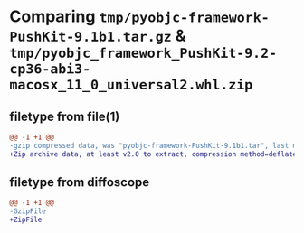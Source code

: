 # Comparing `tmp/pyobjc-framework-PushKit-9.1b1.tar.gz` & `tmp/pyobjc_framework_PushKit-9.2-cp36-abi3-macosx_11_0_universal2.whl.zip`

## filetype from file(1)

```diff
@@ -1 +1 @@
-gzip compressed data, was "pyobjc-framework-PushKit-9.1b1.tar", last modified: Sun Mar 26 11:34:37 2023, max compression
+Zip archive data, at least v2.0 to extract, compression method=deflate
```

## filetype from diffoscope

```diff
@@ -1 +1 @@
-GzipFile
+ZipFile
```

